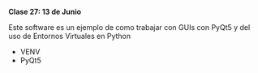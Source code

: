 **Clase 27: 13 de Junio**

Este software es un ejemplo de como trabajar con GUIs con PyQt5 y del uso de Entornos Virtuales en Python

+ VENV
+ PyQt5
